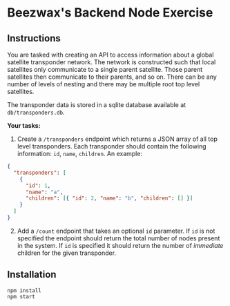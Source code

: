 # Beezwax's Backend Node Exercise

## Instructions

You are tasked with creating an API to access information about a global satellite transponder network. The network is constructed such that local satellites only communicate to a single parent satellite. Those parent satellites then communicate to their parents, and so on. There can be any number of levels of nesting and there may be multiple root top level satellites.

The transponder data is stored in a sqlite database available at `db/transponders.db`.

**Your tasks:**

1. Create a `/transponders` endpoint which returns a JSON array of all top level transponders. Each transponder should contain the following information: `id`, `name`, `children`. An example:

```json
{
  "transponders": [
    {
      "id": 1,
      "name": "a",
      "children": [{ "id": 2, "name": "b", "children": [] }]
    }
  ]
}
```

2. Add a `/count` endpoint that takes an optional `id` parameter. If `id` is not specified the endpoint should return the total number of nodes present in the system. If `id` is specified it should return the number of _immediate_ children for the given transponder.

## Installation

```
npm install
npm start
```
